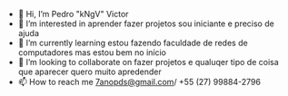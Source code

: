 - 👋 Hi, I’m Pedro "kNgV" Victor
- 👀 I’m interested in aprender fazer projetos sou iniciante e preciso de ajuda
- 🌱 I’m currently learning estou fazendo faculdade de redes de computadores mas estou bem no início
- 💞️ I’m looking to collaborate on fazer projetos e qualuqer tipo de coisa que aparecer quero muito apredender 
- 📫 How to reach me 7anopds@gmail.com/ +55 (27) 99884-2796




